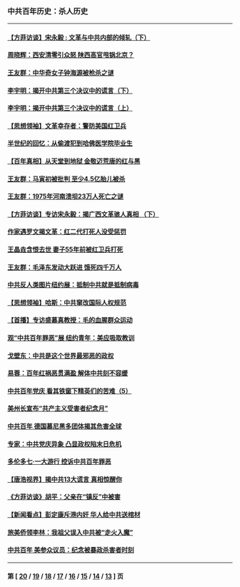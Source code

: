 ### 中共百年历史：杀人历史
---
#### [【方菲访谈】宋永毅 : 文革与中共内部的倾轧（下）](../../pages/nf1176106/n13486836.md?03260430) 
#### [周晓辉：西安清零引众怒 陕西高官甩锅北京？](../../pages/nf1176106/n13484627.md?03260430) 
#### [王友群：中华奇女子钟海源被枪杀之谜](../../pages/nf1176106/n13430555.md?03260430) 
#### [李宇明：揭开中共第三个决议中的谎言（下）](../../pages/nf1176106/n13389389.md?03260430) 
#### [李宇明：揭开中共第三个决议中的谎言（上）](../../pages/nf1176106/n13388697.md?03260430) 
#### [【思想领袖】文革幸存者：警防美国红卫兵](../../pages/nf1176106/n13339289.md?03260430) 
#### [半世纪的回忆：从偷渡犯到哈佛医学院毕业生](../../pages/nf1176106/n13345328.md?03260430) 
#### [【百年真相】从天堂到地狱 金敬迈荒唐的红与黑](../../pages/nf1176106/n13336995.md?03260430) 
#### [王友群：马寅初被批判 至少4.5亿胎儿被杀](../../pages/nf1176106/n13260313.md?03260430) 
#### [王友群：1975年河南溃坝23万人死亡之谜](../../pages/nf1176106/n13231576.md?03260430) 
#### [【方菲访谈】专访宋永毅：揭广西文革骇人真相 （下）](../../pages/nf1176106/n13209074.md?03260430) 
#### [作家遇罗文揭文革：红二代打死人没受惩罚](../../pages/nf1176106/n13205254.md?03260430) 
#### [王晶垚含恨去世 妻子55年前被红卫兵打死](../../pages/nf1176106/n13203590.md?03260430) 
#### [王友群：毛泽东发动大跃进 饿死四千万人](../../pages/nf1176106/n13177158.md?03260430) 
#### [中共反人类图片纽约展：抵制中共就是抵制病毒](../../pages/nf1176106/n13115371.md?03260430) 
#### [【思想领袖】哈斯：中共窜改国际人权规范](../../pages/nf1176106/n13053647.md?03260430) 
#### [【首播】专访盛慕真教授：毛的血腥群众运动](../../pages/nf1176106/n13091782.md?03260430) 
#### [观“中共百年罪恶”展 纽约青年：美应吸取教训](../../pages/nf1176106/n13085246.md?03260430) 
#### [戈壁东：中共是这个世界最邪恶的政权](../../pages/nf1176106/n13085641.md?03260430) 
#### [易蓉：百年红祸恶贯满盈 解体中共刻不容缓](../../pages/nf1176106/n13084455.md?03260430) 
#### [中共百年党庆 看其铁窗下精英们的苦难（5）](../../pages/nf1176106/n13076766.md?03260430) 
#### [美州长宣布“共产主义受害者纪念月”](../../pages/nf1176106/n13074024.md?03260430) 
#### [中共百年 德国慕尼黑多团体揭其危害全球](../../pages/nf1176106/n13068873.md?03260430) 
#### [专家：中共党庆异象 凸显政权陷末日危机](../../pages/nf1176106/n13067084.md?03260430) 
#### [多伦多七·一大游行 控诉中共百年罪恶](../../pages/nf1176106/n13062043.md?03260430) 
#### [【唐浩视界】揭中共13大谎言 真相惊醒你](../../pages/nf1176106/n13065208.md?03260430) 
#### [《方菲访谈》胡平：父亲在“镇反”中被害](../../pages/nf1176106/n13064114.md?03260430) 
#### [【新闻看点】彭定康斥港内奸 华人给中共送棺材](../../pages/nf1176106/n13064230.md?03260430) 
#### [旅美侨领李林：我祖父误入中共被“走火入魔”](../../pages/nf1176106/n13062777.md?03260430) 
#### [中共百年 美参众议员：纪念被暴政杀害者时刻](../../pages/nf1176106/n13063735.md?03260430) 

---
#### 第 [ [20](./20.md?03260430) / [19](./19.md?03260430) / [18](./18.md?03260430) / [17](./17.md?03260430) / [16](./16.md?03260430) / [15](./15.md?03260430) / [14](./14.md?03260430) / [13](./13.md?03260430) ] 页
